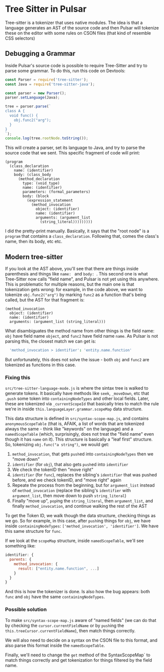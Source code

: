 # Tree Sitter in Pulsar

Tree-sitter is a tokenizer that uses native modules. The idea is that a language generates an AST of the source code and then Pulsar will tokenize these on the editor with some rules on CSON files (that kind of resemble CSS selectors)

## Debugging a Grammar

Inside Pulsar's source code is possible to require Tree-Sitter and try to parse some grammar. To do this, run this code on Devtools:

```js
const Parser = require('tree-sitter');
const Java = require('tree-sitter-java');

const parser = new Parser();
parser.setLanguage(Java);

tree = parser.parse(`
class A {
  void func() {
    obj.func2("arg");
  }
}
`);
console.log(tree.rootNode.toString());
```

This will create a parser, set its language to Java, and try to parse the source code that we sent. This specific fragment of code will print:

```
(program
  (class_declaration
    name: (identifier)
    body: (class_body
      (method_declaration
        type: (void_type)
        name: (identifier)
        parameters: (formal_parameters)
        body: (block
          (expression_statement
            (method_invocation
              object: (identifier)
              name: (identifier)
              arguments: (argument_list
                (string_literal)))))))))
```

I did the pretty-print manually. Basically, it says that the "root node" is a `program` that contains a `class_declaration`. Following that, comes the class's name, then its body, etc etc.

## Modern tree-sitter

If you look at the AST above, you'll see that there are things inside parenthesis and things like `name: ` and `body: `. This second one is what Tree-Sitter now calls "field name", and Pulsar is not yet using this anywhere. This is problematic for multiple reasons, but the main one is that tokenization gets wrong: for example, in the code above, we want to tokenize `obj.func2("arg")` by marking `func2` as a function that's being called, but the AST for that fragment is:

```
(method_invocation
  object: (identifier)
  name: (identifier)
  arguments: (argument_list (string_literal)))
```

What disambiguates the method name from other things is the field name: `obj` have field name `object`, and `func2` have field name `name`. As Pulsar is not parsing this, the closest match we can get is:

```cson
  'method_invocation > identifier': 'entity.name.function'
```

But unfortunately, this does not solve the issue - both `obj` and `func2` are tokenized as functions in this case.

### Fixing this

`src/tree-sitter-language-mode.js` is where the sintax tree is walked to generate tokens. It basically have methods like `seek`, `_moveDown`, etc that `.push` some token into `containingNodeTypes` and other local fields. Later, these are tokenized via `_currentScopeId` that basically tries to match the rule we're in inside `this.languageLayer.grammar.scopeMap` data structure.

This data structure is defined in `src/syntax-scope-map.js`, and contains `anonymousScopeTable` (that is, AFAIK, a list of words that are tokenized always the same - think like "keywords" on the language) and a `namedScopeTable` (which, surprisingly, does not treat the "field name" even though it has `name` on it). This structure is basically a "leaf first" structure. So, tokenizing `obj.func("a string")`, we would get:

1. `method_invocation`, that gets `push`ed into `containingNodeTypes` then we "move down"
1. `identifier` (for `obj`), that also gets `push`ed into `identifier`
1. We check the tokenID then "move right"
1. `identifier` (for `func`), replaces the sibling's `identifier` that was pushed before, and we check tokenID, and "move right" again
1. Repeate the process from the beginning, but for `argument_list` instead of `method_invocation` (replace the sibling's `identifier` with `argument_list`, then move down to push `string_literal`)
1. Finally "move up", `pop`ing the `string_literal`, then `argument_list`, and finally `method_invocation`, and continue walking the rest of the AST

To get the Token ID, we walk though the data structure, checking things as we go. So for example, in this case, after `push`ing things for `obj`, we have inside `containingNodeTypes`: `['method_invocation', 'identifier']`. We have this same structure for `func`.

If we look at the `scopeMap` structure, inside `namedScopeTable`, we'll see something like:

```js
identifier: {
  parents: {
    method_invocation: {
      result: ["entity.name.function", ...]
    }
  }
}
```

And this is how the tokenizer is done. Is also how the bug appears: both `func` and `obj` have the same `containingNodeTypes`.


### Possible solution

To make `src/syntax-scope-map.js` aware of "named fields" (we can do that by checking the `cursor.currentFieldName` or by `push`ing the `this.treeCursor.currentFieldName`), then match things correctly.

We will also need to decide on a syntax on the CSON file to this format, and also parse this format inside the `namedScopeTable`.

Finally, we'll need to change the `get` method of the SyntaxScopeMap` to match things correctly and get tokenization for things filtered by the field name.
